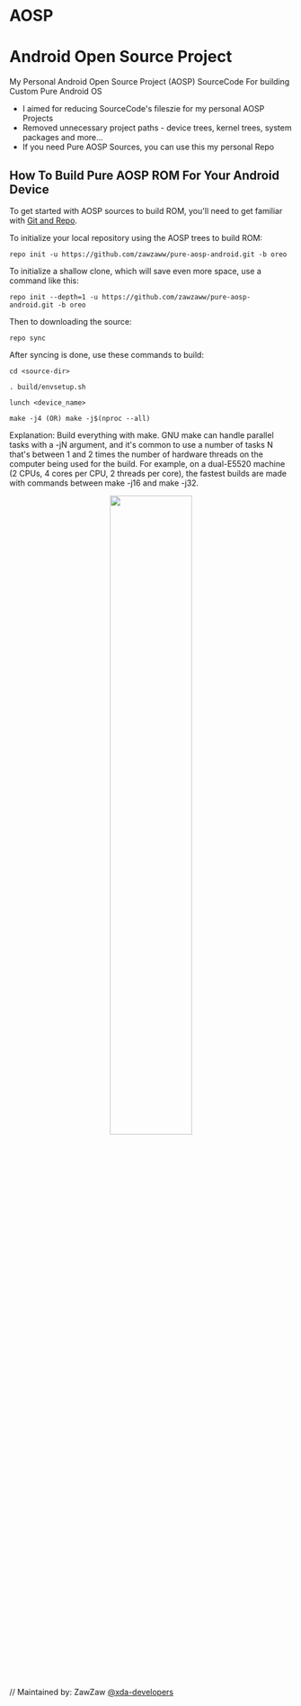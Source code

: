 # AOSP
# Android Open Source Project

My Personal Android Open Source Project (AOSP) SourceCode For building Custom Pure Android OS

- I aimed for reducing SourceCode's fileszie for my personal AOSP Projects
- Removed unnecessary project paths - device trees, kernel trees, system packages and more...
- If you need Pure AOSP Sources, you can use this my personal Repo


## How To Build Pure AOSP ROM For Your Android Device

To get started with AOSP sources to build ROM, you'll need to get
familiar with [Git and Repo](https://source.android.com/source/using-repo.html).


To initialize your local repository using the AOSP trees to build ROM:

    repo init -u https://github.com/zawzaww/pure-aosp-android.git -b oreo

To initialize a shallow clone, which will save even more space, use a command like this:

    repo init --depth=1 -u https://github.com/zawzaww/pure-aosp-android.git -b oreo

Then to downloading the source:

    repo sync


After syncing is done, use these commands to build:

    cd <source-dir>

    . build/envsetup.sh

    lunch <device_name>

    make -j4 (OR) make -j$(nproc --all) 

Explanation:
Build everything with make. GNU make can handle parallel tasks with a -jN argument, and it's common to use a number of tasks N that's between 1 and 2 times the number of hardware threads on the computer being used for the build. For example, on a dual-E5520 machine (2 CPUs, 4 cores per CPU, 2 threads per core), the fastest builds are made with commands between make -j16 and make -j32.

<center><img src="http://androiddeveloper.galileo.edu/wp-content/uploads/2017/04/android-open-source-project-e1493408015792.png" height="54%" width="54%;"/></center>

// Maintained by: ZawZaw [@xda-developers](https://forum.xda-developers.com/member.php?u=7581611)
